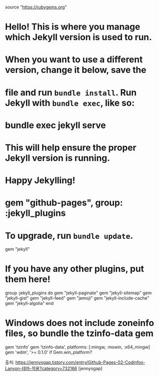 source "https://rubygems.org"
# Hello! This is where you manage which Jekyll version is used to run.
# When you want to use a different version, change it below, save the
# file and run `bundle install`. Run Jekyll with `bundle exec`, like so:
#
# bundle exec jekyll serve
#
# This will help ensure the proper Jekyll version is running.
# Happy Jekylling!
# gem "github-pages", group: :jekyll_plugins
# To upgrade, run `bundle update`.
gem "jekyll"
# If you have any other plugins, put them here!
group :jekyll_plugins do
gem "jekyll-paginate"
gem "jekyll-sitemap"
gem "jekyll-gist"
gem "jekyll-feed"
gem "jemoji"
gem "jekyll-include-cache"
gem "jekyll-algolia"
end
# Windows does not include zoneinfo files, so bundle the tzinfo-data gem
gem 'tzinfo'
gem 'tzinfo-data', platforms: [:mingw, :mswin, :x64_mingw]
gem 'wdm', '>= 0.1.0' if Gem.win_platform?

출처: https://jennysgap.tistory.com/entry/Github-Pages-02-Codinfox-Lanyon-테마-적용?category=732166 [jennysgap]